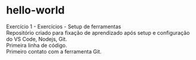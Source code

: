 # hello-world  
Exercício 1 - Exercícios - Setup de ferramentas  
Repositório criado para fixação de aprendizado após setup e configuração do VS Code, Nodejs, Git.  
Primeira linha de código.  
Primeiro contato com a ferramenta Git.  
